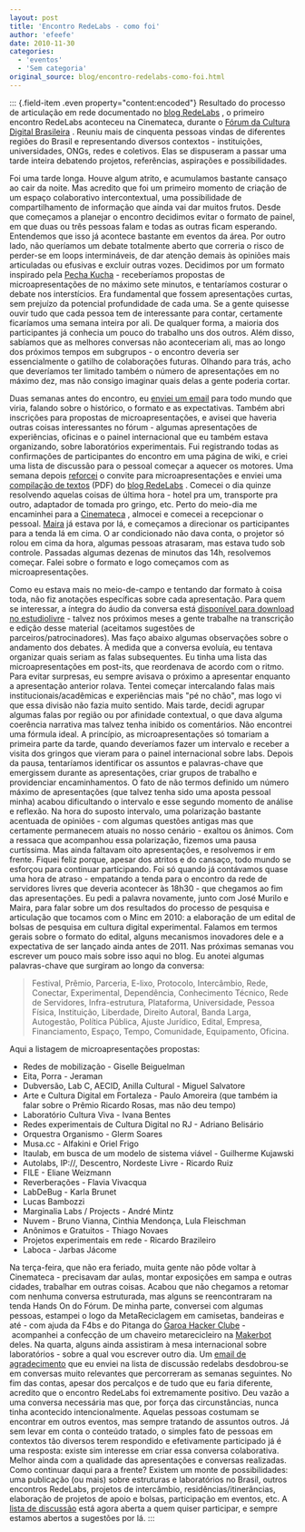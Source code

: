 ```yaml
---
layout: post
title: 'Encontro RedeLabs - como foi'
author: 'efeefe'
date: 2010-11-30
categories:
  - 'eventos'
  - 'Sem categoria'
original_source: blog/encontro-redelabs-como-foi.html
---
```


::: {.field-item .even property="content:encoded"}
Resultado do processo de articulação em rede documentado no [blog RedeLabs](http://culturadigital.br/redelabs) , o primeiro encontro RedeLabs aconteceu na Cinemateca, durante o [Fórum da Cultura Digital Brasileira](http://culturadigital.br/forum2010) . Reuniu mais de cinquenta pessoas vindas de diferentes regiões do Brasil e representando diversos contextos - instituições, universidades, ONGs, redes e coletivos. Elas se dispuseram a passar uma tarde inteira debatendo projetos, referências, aspirações e possibilidades.

Foi uma tarde longa. Houve algum atrito, e acumulamos bastante cansaço ao cair da noite. Mas acredito que foi um primeiro momento de criação de um espaço colaborativo intercontextual, uma possibilidade de compartilhamento de informação que ainda vai dar muitos frutos. Desde que começamos a planejar o encontro decidimos evitar o formato de painel, em que duas ou três pessoas falam e todas as outras ficam esperando. Entendemos que isso já acontece bastante em eventos da área. Por outro lado, não queríamos um debate totalmente aberto que correria o risco de perder-se em loops intermináveis, de dar atenção demais às opiniões mais articuladas ou efusivas e excluir outras vozes. Decidimos por um formato inspirado pela [Pecha Kucha](http://pt.wikipedia.org/wiki/Pecha_Kucha) - receberíamos propostas de microapresentações de no máximo sete minutos, e tentaríamos costurar o debate nos interstícios. Era fundamental que fossem apresentações curtas, sem prejuízo da potencial profundidade de cada uma. Se a gente quisesse ouvir tudo que cada pessoa tem de interessante para contar, certamente ficaríamos uma semana inteira por ali. De qualquer forma, a maioria dos participantes já conhecia um pouco do trabalho uns dos outros. Além disso, sabíamos que as melhores conversas não aconteceriam ali, mas ao longo dos próximos tempos em subgrupos - o encontro deveria ser essencialmente o gatilho de colaborações futuras. Olhando para trás, acho que deveríamos ter limitado também o número de apresentações em no máximo dez, mas não consigo imaginar quais delas a gente poderia cortar.

Duas semanas antes do encontro, eu [enviei um email](http://culturadigital.br/redelabs/2010/11/redelabs-alinhando/) para todo mundo que viria, falando sobre o histórico, o formato e as expectativas. Também abri inscrições para propostas de microapresentações, e avisei que haveria outras coisas interessantes no fórum - algumas apresentações de experiências, oficinas e o painel internacional que eu também estava organizando, sobre laboratórios experimentais. Fui registrando todas as confirmações de participantes do encontro em uma página de wiki, e criei uma lista de discussão para o pessoal começar a aquecer os motores. Uma semana depois [reforcei](http://culturadigital.br/redelabs/2010/11/redelabs-uma-semana/) o convite para microapresentações e enviei uma [compilação de textos](http://culturadigital.br/redelabs/files/2010/11/redelabs1.pdf) (PDF) do [blog RedeLabs](http://culturadigital.br/redelabs/) . Comecei o dia quinze resolvendo aquelas coisas de última hora - hotel pra um, transporte pra outro, adaptador de tomada pro gringo, etc. Perto do meio-dia me encaminhei para a [Cinemateca](http://www.cinemateca.gov.br/) , almocei e comecei a recepcionar o pessoal. [Maira](http://bikini.veredas.net/) já estava por lá, e começamos a direcionar os participantes para a tenda lá em cima. O ar condicionado não dava conta, o projetor só rolou em cima da hora, algumas pessoas atrasaram, mas estava tudo sob controle. Passadas algumas dezenas de minutos das 14h, resolvemos começar. Falei sobre o formato e logo começamos com as microapresentações.

Como eu estava mais no meio-de-campo e tentando dar formato à coisa toda, não fiz anotações específicas sobre cada apresentação. Para quem se interessar, a íntegra do áudio da conversa está [disponível para download no estudiolivre](http://estudiolivre.org/el-gallery_view.php?arquivoId=8235) - talvez nos próximos meses a gente trabalhe na transcrição e edição desse material (aceitamos sugestões de parceiros/patrocinadores). Mas faço abaixo algumas observações sobre o andamento dos debates. À medida que a conversa evoluía, eu tentava organizar quais seriam as falas subsequentes. Eu tinha uma lista das microapresentações em post-its, que reordenava de acordo com o ritmo. Para evitar surpresas, eu sempre avisava o próximo a apresentar enquanto a apresentação anterior rolava. Tentei começar intercalando falas mais institucionais/acadêmicas e experiências mais \"pé no chão\", mas logo vi que essa divisão não fazia muito sentido. Mais tarde, decidi agrupar algumas falas por região ou por afinidade contextual, o que dava alguma coerência narrativa mas talvez tenha inibido os comentários. Não encontrei uma fórmula ideal. A princípio, as microapresentações só tomariam a primeira parte da tarde, quando deveríamos fazer um intervalo e receber a visita dos gringos que vieram para o painel internacional sobre labs. Depois da pausa, tentaríamos identificar os assuntos e palavras-chave que emergissem durante as apresentações, criar grupos de trabalho e providenciar encaminhamentos. O fato de não termos definido um número máximo de apresentações (que talvez tenha sido uma aposta pessoal minha) acabou dificultando o intervalo e esse segundo momento de análise e reflexão. Na hora do suposto intervalo, uma polarização bastante acentuada de opiniões - com algumas questões antigas mas que certamente permanecem atuais no nosso cenário - exaltou os ânimos. Com a ressaca que acompanhou essa polarização, fizemos uma pausa curtíssima. Mas ainda faltavam oito apresentações, e resolvemos ir em frente. Fiquei feliz porque, apesar dos atritos e do cansaço, todo mundo se esforçou para continuar participando. Foi só quando já contávamos quase uma hora de atraso - empatando a tenda para o encontro da rede de servidores livres que deveria acontecer às 18h30 - que chegamos ao fim das apresentações. Eu pedi a palavra novamente, junto com José Murilo e Maira, para falar sobre um dos resultados do processo de pesquisa e articulação que tocamos com o Minc em 2010: a elaboração de um edital de bolsas de pesquisa em cultura digital experimental. Falamos em termos gerais sobre o formato do edital, alguns mecanismos inovadores dele e a expectativa de ser lançado ainda antes de 2011. Nas próximas semanas vou escrever um pouco mais sobre isso aqui no blog. Eu anotei algumas palavras-chave que surgiram ao longo da conversa:

> Festival, Prêmio, Parceria, E-lixo, Protocolo, Intercâmbio, Rede, Conectar, Experimental, Dependência, Conhecimento Técnico, Rede de Servidores, Infra-estrutura, Plataforma, Universidade, Pessoa Física, Instituição, Liberdade, Direito Autoral, Banda Larga, Autogestão, Política Pública, Ajuste Jurídico, Edital, Empresa, Financiamento, Espaço, Tempo, Comunidade, Equipamento, Oficina.

Aqui a listagem de microapresentações propostas:

-   Redes de mobilização - Giselle Beiguelman
-   Eita, Porra - Jeraman
-   Dubversão, Lab C, AECID, Anilla Cultural - Miguel Salvatore
-   Arte e Cultura Digital em Fortaleza - Paulo Amoreira (que também ia falar sobre o Prêmio Ricardo Rosas, mas não deu tempo)
-   Laboratório Cultura Viva - Ivana Bentes
-   Redes experimentais de Cultura Digital no RJ - Adriano Belisário
-   Orquestra Organismo - Glerm Soares
-   Musa.cc - Alfakini e Oriel Frigo
-   Itaulab, em busca de um modelo de sistema viável - Guilherme Kujawski
-   Autolabs, IP://, Descentro, Nordeste Livre - Ricardo Ruiz
-   FILE - Eliane Weizmann
-   Reverberações - Flavia Vivacqua
-   LabDeBug - Karla Brunet
-   Lucas Bambozzi
-   Marginalia Labs / Projects - André Mintz
-   Nuvem - Bruno Vianna, Cinthia Mendonça, Lula Fleischman
-   Anônimos e Gratuitos - Thiago Novaes
-   Projetos experimentais em rede - Ricardo Brazileiro
-   Laboca - Jarbas Jácome

Na terça-feira, que não era feriado, muita gente não pôde voltar à Cinemateca - precisavam dar aulas, montar exposições em sampa e outras cidades, trabalhar em outras coisas. Acabou que não chegamos a retomar com nenhuma conversa estruturada, mas alguns se reencontraram na tenda Hands On do Fórum. De minha parte, conversei com algumas pessoas, estampei o logo da MetaReciclagem em camisetas, bandeiras e até - com ajuda da F4bs e do Pitanga do [Garoa Hacker Clube](http://garoa.net.br/wiki/Página_principal) -  acompanhei a confecção de um chaveiro metarecicleiro na [Makerbot](http://makerbot.com/) deles. Na quarta, alguns ainda assistiram à mesa internacional sobre laboratórios - sobre a qual vou escrever outro dia. Um [email de agradecimento](http://culturadigital.br/redelabs/2010/11/redelabs-valeu/) que eu enviei na lista de discussão redelabs desdobrou-se em conversas muito relevantes que percorreram as semanas seguintes. No fim das contas, apesar dos percalços e de tudo que eu faria diferente, acredito que o encontro RedeLabs foi extremamente positivo. Deu vazão a uma conversa necessária mas que, por força das circunstâncias, nunca tinha acontecido intencionalmente. Aquelas pessoas costumam se encontrar em outros eventos, mas sempre tratando de assuntos outros. Já sem levar em conta o conteúdo tratado, o simples fato de pessoas em contextos tão diversos terem respondido e efetivamente participado já é uma resposta: existe sim interesse em criar essa conversa colaborativa. Melhor ainda com a qualidade das apresentações e conversas realizadas. Como continuar daqui para a frente? Existem um monte de possibilidades: uma publicação (ou mais) sobre estruturas e laboratórios no Brasil, outros encontros RedeLabs, projetos de intercâmbio, residências/itinerâncias, elaboração de projetos de apoio e bolsas, participação em eventos, etc. A [lista de discussão](http://groups.google.com/group/redelabs) está agora aberta a quem quiser participar, e sempre estamos abertos a sugestões por lá.
:::
